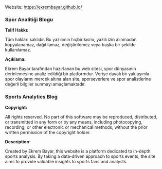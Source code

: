 Website: https://ekrembayar.github.io/

### Spor Analitiği Blogu

**Telif Hakkı:**

Tüm hakları saklıdır. Bu yazılımın hiçbir kısmı, yazılı izin alınmadan kopyalanamaz, dağıtılamaz, değiştirilemez veya başka bir şekilde kullanılamaz.

**Açıklama:**

Ekrem Bayar tarafından hazırlanan bu web sitesi, spor dünyasının derinlemesine analiz edildiği bir platformdur. Veriye dayalı bir yaklaşımla spor olaylarını mercek altına alan site, sporseverlere ve spor analistlerine değerli bilgiler sunmayı amaçlamaktadır.


### Sports Analytics Blog

**Copyright:**

All rights reserved. No part of this software may be reproduced, distributed, or transmitted in any form or by any means, including photocopying, recording, or other electronic or mechanical methods, without the prior written permission of the copyright holder.

**Description:**

Created by Ekrem Bayar, this website is a platform dedicated to in-depth sports analysis. By taking a data-driven approach to sports events, the site aims to provide valuable insights to sports fans and analysts.


